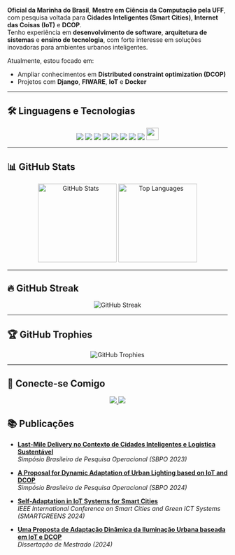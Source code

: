 **Oficial da Marinha do Brasil**, **Mestre em Ciência da Computação pela UFF**, com pesquisa voltada para **Cidades Inteligentes (Smart Cities)**, **Internet das Coisas (IoT)** e **DCOP**.  
Tenho experiência em **desenvolvimento de software**, **arquitetura de sistemas** e **ensino de tecnologia**, com forte interesse em soluções inovadoras para ambientes urbanos inteligentes.

Atualmente, estou focado em:
- Ampliar conhecimentos em **Distributed constraint optimization (DCOP)**
- Projetos com **Django**, **FIWARE**, **IoT** e **Docker**

---

## 🛠️ Linguagens e Tecnologias
<p align="center">
  <img src="https://img.shields.io/badge/Python-3776AB?style=for-the-badge&logo=python&logoColor=white" />
  <img src="https://img.shields.io/badge/JavaScript-F7DF1E?style=for-the-badge&logo=javascript&logoColor=black" />
  <img src="https://img.shields.io/badge/HTML5-E34F26?style=for-the-badge&logo=html5&logoColor=white" />
  <img src="https://img.shields.io/badge/CSS3-1572B6?style=for-the-badge&logo=css3&logoColor=white" />
  <img src="https://img.shields.io/badge/SQLite-003B57?style=for-the-badge&logo=sqlite&logoColor=white" />
  <img src="https://img.shields.io/badge/Django-092E20?style=for-the-badge&logo=django&logoColor=white" />
  <img src="https://img.shields.io/badge/Tkinter-FF6F00?style=for-the-badge&logo=python&logoColor=white" />
  <img src="https://img.shields.io/badge/Docker-2496ED?style=for-the-badge&logo=docker&logoColor=white" />
  <img src="https://nexus.lab.fiware.org/repository/raw/public/badges/chapters/iot-agents.svg" height="28em" />
</p>

---

## 📊 GitHub Stats
<p align="center">
  <img src="https://github-readme-stats.vercel.app/api?username=brunocnog&show_icons=true&theme=dark&title_color=FFB81C&text_color=FFFFFF&icon_color=00843D&bg_color=0A1D37&border_color=FFB81&Ccard_width=420" alt="GitHub Stats" height="180em"/>
  <img src="https://github-readme-stats.vercel.app/api/top-langs/?username=brunocnog&theme=dark&layout=compact&title_color=FFB81C&text_color=FFFFFF&icon_color=00843D&bg_color=0A1D37&border_color=FFB81C&card_width=420" alt="Top Languages" height="180em"/>
</p>

---

## 🔥 GitHub Streak
<p align="center">
  <img src="https://streak-stats.demolab.com?user=brunocnog&theme=dark&background=0A1D37&border=FFB81C&bg_color=0A1D37&ring=FFB81C&fire=FFB81C&currStreakLabel=FFB81C" alt="GitHub Streak"/>
</p>

---

## 🏆 GitHub Trophies
<p align="center">
  <img src="https://github-profile-trophy.vercel.app/?username=brunocnog&theme=discord&bg_color=0A1D37&no-frame=true&column=8&margin-w=8&margin-h=8" alt="GitHub Trophies"/>
</p>

---

## 🔗 Conecte-se Comigo
<p align="center">
  <a href="mailto:brunocesar.br@gmail.com">
    <img src="https://img.shields.io/badge/Gmail-D14836?style=for-the-badge&logo=gmail&logoColor=white" />
  </a>
  <a href="https://github.com/brunocnog">
    <img src="https://img.shields.io/badge/GitHub-100000?style=for-the-badge&logo=github&logoColor=white" />
  </a>
</p>

## 📚 Publicações

- [**Last-Mile Delivery no Contexto de Cidades Inteligentes e Logística Sustentável**](https://proceedings.science/sbpo/sbpo-2023/trabalhos/last-mile-delivery-no-contexto-de-cidades-inteligentes-e-logistica-sustentavel?lang=pt-br)  
  *Simpósio Brasileiro de Pesquisa Operacional (SBPO 2023)*

- [**A Proposal for Dynamic Adaptation of Urban Lighting based on IoT and DCOP**](https://proceedings.science/sbpo/sbpo-2024/papers/a-proposal-for-dynamic-adaptation-of-urban-lighting-based-on-iot-and-dcop?lang=en)  
  *Simpósio Brasileiro de Pesquisa Operacional (SBPO 2024)*

- [**Self-Adaptation in IoT Systems for Smart Cities**](https://ieeexplore.ieee.org/abstract/document/10390083)  
  *IEEE International Conference on Smart Cities and Green ICT Systems (SMARTGREENS 2024)*

- [**Uma Proposta de Adaptação Dinâmica da Iluminação Urbana baseada em IoT e DCOP**](https://www.ic.uff.br/wp-content/tesesedissertacoes/frontend-tesesdissertacoes/download.php?id=1196.pdf&tipo=trabalho)  
  *Dissertação de Mestrado (2024)*



